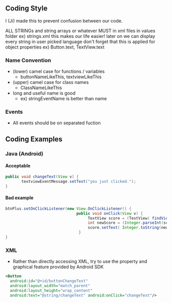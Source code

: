 Coding Style
-------------

I (Ji) made this to prevent confusion between our code.

ALL STRINGs and string arrays or whatever MUST in xml files in values folder ex) strings.xml 
this makes our life easier! later on we can display every string in user picked language
don't forget that this is applied for object properties ex) Button.text, TextView.text


### Name Convention 
* (lower) camel case for functions / variables
  - buttonNameLikeThis, textviewLikeThis
* (upper) camel case for class names
  - ClassNameLikeThis
* long and useful name is good
  - ex) stringEventName is better than name

### Events
  * All events should be on separated fuction

Coding Examples
--------------

### Java (Android)

#### Acceptable

```java
public void changeText(View v) {
       textviewEventMessage.setText("you just clicked.");
}
```

#### Bad example

```java
btnPlus.setOnClickListener(new View.OnClickListener() {
                               public void onClick(View v) {
                                    TextView score = (TextView) findViewById(R.id.tvScore);
                                    int newScore = (Integer.parseInt(score.getText().toString())+1);
                                    score.setText( Integer.toString(newScore) );
                                }
} 
```

### XML

* Rather than directly accessing XML, try to use the property and graphical feature provided by Android SDK

```xml
<Button
  android:id="@+id/buttonChangeText"
  android:layout_width="match_parent"
  android:layout_height="wrap_content"
  android:text="@string/changeText" android:onClick="changeText"/>
```


